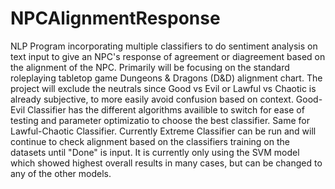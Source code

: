# NPCAlignmentResponse
NLP Program incorporating multiple classifiers to do sentiment analysis on text input to give an NPC's response of agreement or diagreement based on the alignment of the NPC.
Primarily will be focusing on the standard roleplaying tabletop game Dungeons & Dragons (D&D) alignment chart.
The project will exclude the neutrals since Good vs Evil or Lawful vs Chaotic is already subjective, to more easily avoid confusion based on context. 
Good-Evil Classifier has the different algorithms availible to switch for ease of testing and parameter optimizatio to choose the best classifier. Same for Lawful-Chaotic Classifier.
Currently Extreme Classifier can be run and will continue to check alignment based on the classifiers training on the datasets until "Done" is input. It is currently only using the SVM model which showed highest overall results in many cases, but can be changed to any of the other models.
